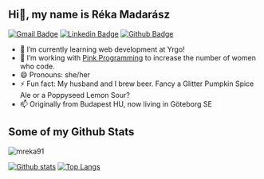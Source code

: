 <!--
**mreka91/mreka91** is a ✨ _special_ ✨ repository because its `README.md` (this file) appears on your GitHub profile.

Here are some ideas to get you started:

- 🔭 I’m currently working on ...
- 🌱 I’m currently learning ...
- 👯 I’m looking to collaborate on ...
- 🤔 I’m looking for help with ...
- 💬 Ask me about ...
- 📫 How to reach me: ...
- 😄 Pronouns: ...
- ⚡ Fun fact: ...
-->


## Hi👋, my name is Réka Madarász
[![Gmail Badge](https://img.shields.io/badge/-mreka91@gmail.com-c14438?style=flat&logo=Gmail&logoColor=white&link=mailto:mreka91@gmail.com)](mailto:mreka91@gmail.com) 
[![Linkedin Badge](https://img.shields.io/badge/-https://www.linkedin.com/in/rekamadarasz/-0072b1?style=flat&logo=Linkedin&logoColor=white&link=https://www.linkedin.com/in/https://www.linkedin.com/in/rekamadarasz//)](https://www.linkedin.com/in/https://www.linkedin.com/in/rekamadarasz//) [![Github Badge](https://img.shields.io/badge/-mreka91-grey?style=flat&logo=github&logoColor=white&link=https://github.com/mreka91/)](https://www.github.com/mreka91/)

- 🌱 I’m currently learning web development at Yrgo!
- 🔭 I’m working with [Pink Programming](https://www.pinkprogramming.se/en/) to increase the number of women who code.
- 😄 Pronouns: she/her
- ⚡ Fun fact: My husband and I brew beer. Fancy a Glitter Pumpkin Spice Ale or a Poppyseed Lemon Sour?
- 📫 Originally from Budapest HU, now living in Göteborg SE


## Some of my Github Stats
<p align=left> <img src=https://komarev.com/ghpvc/?username=mreka91 alt=mreka91 /> </p>

[![Github stats](https://github-readme-stats.vercel.app/api?username=mreka91&show_icons=true&include_all_commits=true)](https://github.com/mreka91/github-readme-stats)
[![Top Langs](https://github-readme-stats.vercel.app/api/top-langs/?username=mreka91&layout=compact)](https://github.com/mreka91/github-readme-stats)

